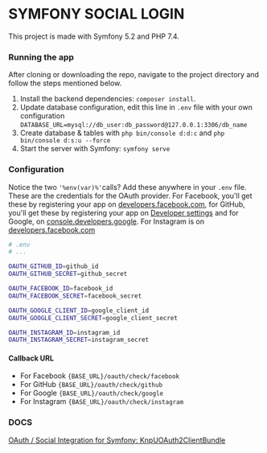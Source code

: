 # SYMFONY SOCIAL LOGIN
This project is made with Symfony 5.2 and PHP 7.4.

### Running the app
After cloning or downloading the repo, navigate to the project directory and follow the steps mentioned below.
1. Install the backend dependencies: `composer install`.
2. Update database configuration, edit this line in `.env` file with your own configuration
   `DATABASE_URL=mysql://db_user:db_password@127.0.0.1:3306/db_name`
3. Create database & tables with `php bin/console d:d:c` and `php bin/console d:s:u --force`
4. Start the server with Symfony: `symfony serve`

### Configuration
Notice the two `'%env(var)%'`calls? Add these anywhere in your `.env` file.
These are the credentials for the OAuth provider. For Facebook, you'll get these by registering
your app on [developers.facebook.com](https://developers.facebook.com/apps/), for GitHub, you'll get these by registering
your app on [Developer settings](https://github.com/settings/developers) and for Google, on [console.developers.google](https://console.developers.google.com/apis/credentials).
For Instagram is on [developers.facebook.com](https://developers.facebook.com/apps/)

```bash
# .env
# ...

OAUTH_GITHUB_ID=github_id
OAUTH_GITHUB_SECRET=github_secret

OAUTH_FACEBOOK_ID=facebook_id
OAUTH_FACEBOOK_SECRET=facebook_secret

OAUTH_GOOGLE_CLIENT_ID=google_client_id
OAUTH_GOOGLE_CLIENT_SECRET=google_client_secret

OAUTH_INSTAGRAM_ID=instagram_id
OAUTH_INSTAGRAM_SECRET=instagram_secret
```

#### Callback URL
- For Facebook `{BASE_URL}/oauth/check/facebook`
- For GitHub `{BASE_URL}/oauth/check/github`
- For Google `{BASE_URL}/oauth/check/google`
- For Instagram `{BASE_URL}/oauth/check/instagram`

### DOCS
[OAuth / Social Integration for Symfony: KnpUOAuth2ClientBundle](https://github.com/knpuniversity/oauth2-client-bundle)